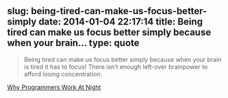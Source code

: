 slug: being-tired-can-make-us-focus-better-simply
date: 2014-01-04 22:17:14
title: Being tired can make us focus better simply because when your brain...
type: quote
---

> Being tired can make us focus better simply because when your brain is tired it has to focus! There isn’t enough left-over brainpower to afford losing concentration.

[Why Programmers Work At Night](http://www.businessinsider.com/why-programmers-work-at-night-2013-1)
